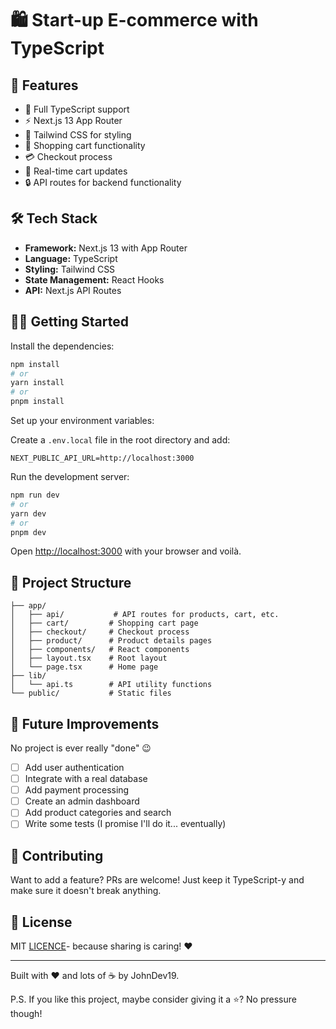 # 🛍️ Start-up E-commerce with TypeScript

## 🚀 Features

- 🎯 Full TypeScript support
- ⚡ Next.js 13 App Router
- 🎨 Tailwind CSS for styling 
- 🛒 Shopping cart functionality
- 💳 Checkout process
- 🔄 Real-time cart updates
- 🔒 API routes for backend functionality

## 🛠️ Tech Stack

- **Framework:** Next.js 13 with App Router
- **Language:** TypeScript
- **Styling:** Tailwind CSS
- **State Management:** React Hooks
- **API:** Next.js API Routes

## 🏃‍♂️ Getting Started

Install the dependencies:

```bash
npm install
# or
yarn install
# or
pnpm install
```

Set up your environment variables:

Create a `.env.local` file in the root directory and add:

```
NEXT_PUBLIC_API_URL=http://localhost:3000
```

Run the development server:

```bash
npm run dev
# or
yarn dev
# or
pnpm dev
```

Open [http://localhost:3000](http://localhost:3000) with your browser and voilà.

## 📁 Project Structure

```
├── app/
│   ├── api/           # API routes for products, cart, etc.
│   ├── cart/         # Shopping cart page
│   ├── checkout/     # Checkout process
│   ├── product/      # Product details pages
│   ├── components/   # React components
│   ├── layout.tsx    # Root layout
│   └── page.tsx      # Home page
├── lib/
│   └── api.ts        # API utility functions
└── public/           # Static files
```

## 🎯 Future Improvements

No project is ever really "done" 😉

- [ ] Add user authentication
- [ ] Integrate with a real database
- [ ] Add payment processing
- [ ] Create an admin dashboard
- [ ] Add product categories and search
- [ ] Write some tests (I promise I'll do it... eventually)

## 🤝 Contributing

Want to add a feature? PRs are welcome! Just keep it TypeScript-y and make sure it doesn't break anything.

## 📝 License

MIT [LICENCE](LICENCE)- because sharing is caring! ❤️

---

Built with ❤️ and lots of ☕ by JohnDev19.

P.S. If you like this project, maybe consider giving it a ⭐️? No pressure though!
